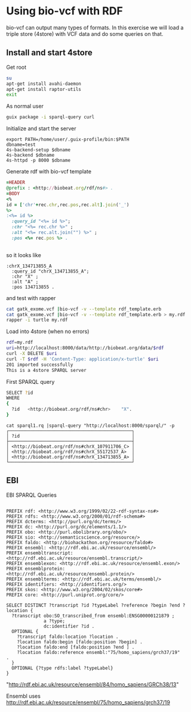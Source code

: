 # Using bio-vcf with RDF

bio-vcf can output many types of formats. In this exercise we will load
a triple store (4store) with VCF data and do some queries on that.

## Install and start 4store

Get root

```sh
su
apt-get install avahi-daemon
apt-get install raptor-utils
exit
```

As normal user

```sh
guix package -i sparql-query curl
```

Initialize and start the server

```
export PATH=/home/user/.guix-profile/bin:$PATH
dbname=test
4s-backend-setup $dbname
4s-backend $dbname
4s-httpd -p 8000 $dbname
```

Generate rdf with bio-vcf template

```ruby
=HEADER
@prefix : <http://biobeat.org/rdf/ns#> .
=BODY
<%
id = ['chr'+rec.chr,rec.pos,rec.alt].join('_')
%> 
:<%= id %>
  :query_id "<%= id %>";
  :chr "<%= rec.chr %>" ;
  :alt "<%= rec.alt.join("") %>" ;
  :pos <%= rec.pos %> . 
  

```

so it looks like

```
:chrX_134713855_A
  :query_id "chrX_134713855_A";
  :chr "X" ;
  :alt "A" ;
  :pos 134713855 .
```

and test with rapper

```sh
cat gatk_exome.vcf |bio-vcf -v --template rdf_template.erb
cat gatk_exome.vcf |bio-vcf -v --template rdf_template.erb > my.rdf
rapper -i turtle my.rdf
```

Load into 4store (when no errors)

```bash
rdf=my.rdf
uri=http://localhost:8000/data/http://biobeat.org/data/$rdf
curl -X DELETE $uri
curl -T $rdf -H 'Content-Type: application/x-turtle' $uri
201 imported successfully
This is a 4store SPARQL server 
```

First SPARQL query

```sh
SELECT ?id
WHERE
{
  ?id   <http://biobeat.org/rdf/ns#chr>    "X".
}
```

```
cat sparql1.rq |sparql-query "http://localhost:8000/sparql/" -p 
┌──────────────────────────────────────────────┐
│ ?id                                          │
├──────────────────────────────────────────────┤
│ <http://biobeat.org/rdf/ns#chrX_107911706_C> │
│ <http://biobeat.org/rdf/ns#chrX_55172537_A>  │
│ <http://biobeat.org/rdf/ns#chrX_134713855_A> │
└──────────────────────────────────────────────┘
```

## EBI


EBI SPARQL Queries

```

PREFIX rdf: <http://www.w3.org/1999/02/22-rdf-syntax-ns#>
PREFIX rdfs: <http://www.w3.org/2000/01/rdf-schema#>
PREFIX dcterms: <http://purl.org/dc/terms/>
PREFIX dc: <http://purl.org/dc/elements/1.1/>
PREFIX obo: <http://purl.obolibrary.org/obo/>
PREFIX sio: <http://semanticscience.org/resource/>
PREFIX faldo: <http://biohackathon.org/resource/faldo#>
PREFIX ensembl: <http://rdf.ebi.ac.uk/resource/ensembl/>
PREFIX ensembltranscript: <http://rdf.ebi.ac.uk/resource/ensembl.transcript/>
PREFIX ensemblexon: <http://rdf.ebi.ac.uk/resource/ensembl.exon/>
PREFIX ensemblprotein: <http://rdf.ebi.ac.uk/resource/ensembl.protein/>
PREFIX ensemblterms: <http://rdf.ebi.ac.uk/terms/ensembl/>
PREFIX identifiers: <http://identifiers.org/>
PREFIX skos: <http://www.w3.org/2004/02/skos/core#>
PREFIX core: <http://purl.uniprot.org/core/>

SELECT DISTINCT ?transcript ?id ?typeLabel ?reference ?begin ?end ?location { 
  ?transcript obo:SO_transcribed_from ensembl:ENSG00000121879 ;
              a ?type;
              dc:identifier ?id .
  OPTIONAL {
    ?transcript faldo:location ?location .
    ?location faldo:begin [faldo:position ?begin] .
    ?location faldo:end [faldo:position ?end ] .
    ?location faldo:reference ensembl:"75/homo_sapiens/grch37/19"     .
  }
  OPTIONAL {?type rdfs:label ?typeLabel}
}
```

"http://rdf.ebi.ac.uk/resource/ensembl/84/homo_sapiens/GRCh38/13"

Ensembl uses http://rdf.ebi.ac.uk/resource/ensembl/75/homo_sapiens/grch37/19
